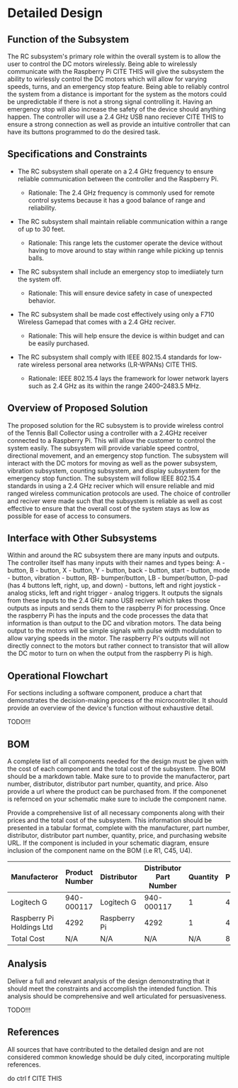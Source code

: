 # Detailed Design
## Function of the Subsystem

The RC subsystem's primary role within the overall system is to allow the user to control the DC motors wirelessly. Being able to wirelessly communicate with the Raspberry Pi CITE THIS will give the subsystem the ability to wirlessly control the DC motors which will allow for varying speeds, turns, and an emergency stop feature. Being able to reliably control the system from a distance is important for the system as the motors could be unpredictable if there is not a strong signal controlling it. Having an emergency stop will also increase the safety of the device should anything happen. The controller will use a 2.4 GHz USB nano reciever CITE THIS to ensure a strong connection as well as provide an intuitive controller that can have its buttons programmed to do the desired task.


## Specifications and Constraints

   - The RC subsystem shall operate on a 2.4 GHz frequency to ensure reliable communication between the controller and the Raspberry Pi.
     - Rationale: The 2.4 GHz frequency is commonly used for remote control systems because it has a good balance of range and reliability.

   - The RC subsystem shall maintain reliable communication within a range of up to 30 feet.
     - Rationale: This range lets the customer operate the device without having to move around to stay within range while picking up tennis balls.

   - The RC subsystem shall include an emergency stop to imediiately turn the system off.
     - Rationale: This will ensure device safety in case of unexpected behavior.

   - The RC subsystem shall be made cost effectively using only a F710 Wireless Gamepad that comes with a 2.4 GHz reciver.
     - Rationale: This will help ensure the device is within budget and can be easily purchased.
    
   - The RC subsystem shall comply with IEEE 802.15.4 standards for low-rate wireless personal area networks (LR-WPANs) CITE THIS.
     - Rationale: IEEE 802.15.4 lays the framework for lower network layers such as 2.4 GHz as its within the range 2400–2483.5 MHz.
     
## Overview of Proposed Solution

The proposed solution for the RC subsystem is to provide wireless control of the Tennis Ball Collector using a controller with a 2.4GHz receiver connected to a Raspberry Pi. This will allow the customer to control the system easily. The subsystem will provide variable speed control, directional movement, and an emergency stop function. The subsystem will interact with the DC motors for moving as well as the power subsystem, vibration subsystem, counting subsystem, and display subsystem for the emergency stop function. The subsystem will follow IEEE 802.15.4 standards in using a 2.4 GHz reciver which will ensure reliable and mid ranged wireless communication protocols are used. The choice of controller and reciver were made such that the subsystem is reliable as well as cost effective to ensure that the overall cost of the system stays as low as possible for ease of access to consumers.


## Interface with Other Subsystems

Within and around the RC subsystem there are many inputs and outputs. The controller itself has many inputs with their names and types being: A - button, B - button, X - button, Y - button, back - button, start - button, mode - button, vibration - button, RB- bumper/button, LB - bumper/button, D-pad (has 4 buttons left, right, up, and down) - buttons, left and right joystick - analog sticks, left and right trigger - analog triggers. It outputs the signals from these inputs to the 2.4 GHz nano USB reciver which takes those outputs as inputs and sends them to the raspberry Pi for processing. Once the raspberry Pi has the inputs and the code processes the data that information is than output to the DC and vibration motors. The data being output to the motors will be simple signals with pulse width modulation to allow varying speeds in the motor. The raspberry Pi's outputs will not directly connect to the motors but rather connect to transistor that will allow the DC motor to turn on when the output from the raspberry Pi is high.


## Operational Flowchart

For sections including a software component, produce a chart that demonstrates the decision-making process of the microcontroller. It should provide an overview of the device's function without exhaustive detail.

TODO!!!


## BOM

A complete list of all components needed for the design must be given with the cost of each component and the total cost of the subsystem. The BOM should be a markdown table. Make sure to to provide the manufacteror, part number, distributor, distributor part number, quantity, and price. Also provide a url where the product can be purchased from. If the componenet is refernced on your schematic make sure to include the component name.

Provide a comprehensive list of all necessary components along with their prices and the total cost of the subsystem. This information should be presented in a tabular format, complete with the manufacturer, part number, distributor, distributor part number, quantity, price, and purchasing website URL. If the component is included in your schematic diagram, ensure inclusion of the component name on the BOM (i.e R1, C45, U4).

| Manufacteror | Product Number | Distributor | Distributor Part Number | Quantity | Price | Purchase Link |
| ---------- | --------- | --------- | --------- | --------- | --------- | --------- | 
| Logitech G | 940-000117 | Logitech G |  940-000117 | 1 | 40 | [link](https://www.logitechg.com/en-us/products/gamepads/f710-wireless-gamepad.940-000117.html) |
| Raspberry Pi Holdings Ltd | 4292 | Raspberry Pi | 4292 | 1 | 45 | [link](https://www.adafruit.com/product/4292?src=raspberrypi) |
| Total Cost | N/A | N/A | N/A | N/A | 85 | N/A |

## Analysis

Deliver a full and relevant analysis of the design demonstrating that it should meet the constraints and accomplish the intended function. This analysis should be comprehensive and well articulated for persuasiveness.

TODO!!!

## References

All sources that have contributed to the detailed design and are not considered common knowledge should be duly cited, incorporating multiple references.

do ctrl f CITE THIS
